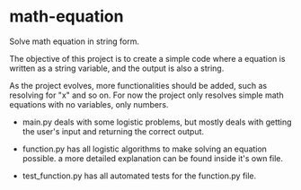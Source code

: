 # math-equation
Solve math equation in string form.


The objective of this project is to create a simple code where a equation is written as a string variable, and the output is also a string.

As the project evolves, more functionalities should be added, such as resolving for "x" and so on. For now the project only resolves simple math equations with no variables, only numbers.

* main.py deals with some logistic problems, but mostly deals with getting the user's input and returning the correct output.

* function.py has all logistic algorithms to make solving an equation possible.
  a more detailed explanation can be found inside it's own file.
 
* test_function.py has all automated tests for the function.py file.


